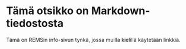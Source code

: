 # Tämä otsikko on Markdown-tiedostosta

Tämä on REMSin info-sivun tynkä, jossa muilla kielillä käytetään linkkiä.
